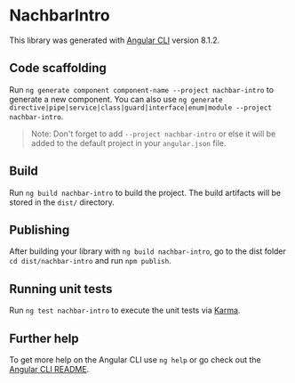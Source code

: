# NachbarIntro

This library was generated with [Angular CLI](https://github.com/angular/angular-cli) version 8.1.2.

## Code scaffolding

Run `ng generate component component-name --project nachbar-intro` to generate a new component. You can also use `ng generate directive|pipe|service|class|guard|interface|enum|module --project nachbar-intro`.
> Note: Don't forget to add `--project nachbar-intro` or else it will be added to the default project in your `angular.json` file. 

## Build

Run `ng build nachbar-intro` to build the project. The build artifacts will be stored in the `dist/` directory.

## Publishing

After building your library with `ng build nachbar-intro`, go to the dist folder `cd dist/nachbar-intro` and run `npm publish`.

## Running unit tests

Run `ng test nachbar-intro` to execute the unit tests via [Karma](https://karma-runner.github.io).

## Further help

To get more help on the Angular CLI use `ng help` or go check out the [Angular CLI README](https://github.com/angular/angular-cli/blob/master/README.md).
